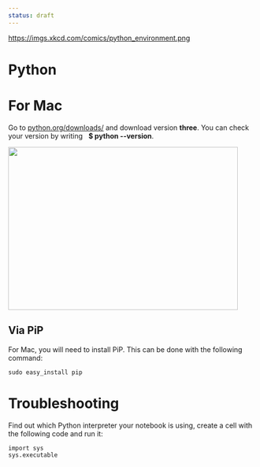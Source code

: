 ```yaml
---
status: draft
---
```



https://imgs.xkcd.com/comics/python_environment.png



# Python

# For Mac

Go to <a href="https://www.python.org/downloads/">python.org/downloads/</a> and download version <strong>three</strong>. You can check your version by writing   <strong>$ python --version</strong>.

<img src="https://www.iik.ntnu.no/ttm4115/wp-content/uploads/2018/02/python1-300x213.jpeg" alt="" width="466" height="331" class="alignnone  wp-image-388" />

## Via PiP

For Mac, you will need to install PiP. This can be done with the following command:

    sudo easy_install pip





# Troubleshooting



Find out which Python interpreter your notebook is using, create a cell with the following code and run it:

```
import sys
sys.executable
```
